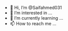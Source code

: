 - 👋 Hi, I’m @Saifahmed031
- 👀 I’m interested in ...
- 🌱 I’m currently learning ...
- 📫 How to reach me ...

<!---
Saifahmed031/Saifahmed031 is a ✨ special ✨ repository because its `README.md` (this file) appears on your GitHub profile.
You can click the Preview link to take a look at your changes.
--->

